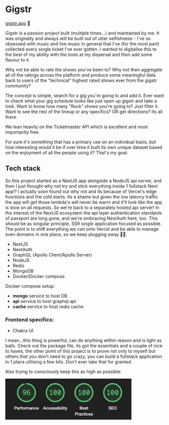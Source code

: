 # Gigstr
[gigstr.app](https://gigstr.app) 🎵

Gigstr is a passion project built (multiple times...) and maintained by me. It was originally and always will be built out of utter selfishness - I've so obsessed with music and live music in general that I've (for the most part) collected every single ticket I've ever gotten. I wanted to digitalise this to the best of my ability with the tools at my dispersal and then add some flavour to it.

Why not be able to rate the shows you've been to? Why not then aggregate all of the ratings across the platform and produce some meaningful data back to users of the "technical" highest rated shows ever from the gigstr community?

The concept is simple, search for a gig you're going to and add it. Ever want to check what your gig schedule looks like just open up gigstr and take a look. Want to know how many "Rock" shows you're going to? Just filter it. Want to see the rest of the lineup or any specifics? OR get directions? Its all there.

We lean heavily on the Ticketmaster API which is excellent and most importantly free.

For sure it's something that has a primary use on an individual basis, but how interesting would it be if over time it built its own unique dataset based on the enjoyment of all the people using it? That's my goal.

## Tech stack

So this project started as a NextJS app alongside a NodeJS api server, and then I just thought why not try and stick everything inside 1 fullstack Next app!? I actually soon found out why not and its because of Vercel's edge functions and the cold starts. Its a shame but given the low latency traffic the app will get those lambda's will never be warm and it'll look like the app is slow on all requests. So we're back to a separately hosted api server! In the interest of the NextJS ecosystem the api layer authentication standards of passport are long gone, and we're embracing NextAuth here, too. This *should* be as singular principle, SSR single application focused as possible. The point is to shift everything we can onto Vercel and be able to manage even domains in one place, so we keep plugging away 💪🏼.

- NextJS
- NextAuth
- GraphQL (Apollo Client/Apollo Server)
- NodeJS
- Redis
- MongoDB
- Docker/Docker compose

Docker compose setup:
- **mongo** service to host DB
- **api** service to host graphql api
- **cache** service to host redis cache

### Frontend specifics:
- Chakra UI


I mean...this thing is powerful, can do anything within reason and is light as balls. Check out the package file, its got the essentials and a couple of nice to haves, the other point of this project is to prove not only to myself but others that you don't need to go crazy, you can build a fullstack application in 1 place utilising a few bits. Don't ever take that for granted.

Also trying to consciously keep this as high as possible:

<img alt="lighthouse" src="app/assets/images/lighthouse.png" width="400" />